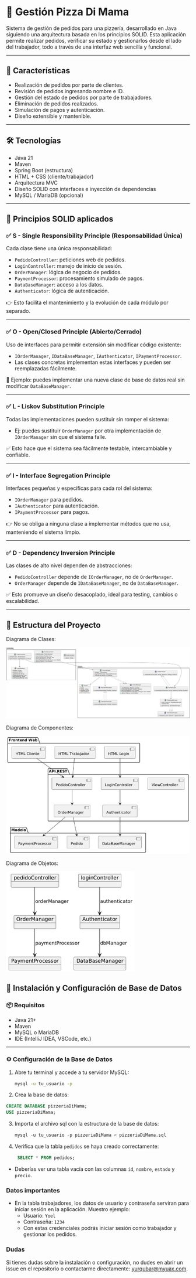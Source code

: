 # 🍕 Gestión Pizza Di Mama

Sistema de gestión de pedidos para una pizzería, desarrollado en Java siguiendo una arquitectura basada en los principios SOLID. Esta aplicación permite realizar pedidos, verificar su estado y gestionarlos desde el lado del trabajador, todo a través de una interfaz web sencilla y funcional.

---

## 🚀 Características

- Realización de pedidos por parte de clientes.
- Revisión de pedidos ingresando nombre e ID.
- Gestión del estado de pedidos por parte de trabajadores.
- Eliminación de pedidos realizados.
- Simulación de pagos y autenticación.
- Diseño extensible y mantenible.

---

## 🛠️ Tecnologías

- Java 21
- Maven
- Spring Boot (estructura)
- HTML + CSS (cliente/trabajador)
- Arquitectura MVC
- Diseño SOLID con interfaces e inyección de dependencias
- MySQL / MariaDB (opcional)

---

## 🧠 Principios SOLID aplicados

### ✅ S - Single Responsibility Principle (Responsabilidad Única)

Cada clase tiene una única responsabilidad:
- `PedidoController`: peticiones web de pedidos.
- `LoginController`: manejo de inicio de sesión.
- `OrderManager`: lógica de negocio de pedidos.
- `PaymentProcessor`: procesamiento simulado de pagos.
- `DataBaseManager`: acceso a los datos.
- `Authenticator`: lógica de autenticación.

👉 Esto facilita el mantenimiento y la evolución de cada módulo por separado.

---

### ✅ O - Open/Closed Principle (Abierto/Cerrado)

Uso de interfaces para permitir extensión sin modificar código existente:
- `IOrderManager`, `IDataBaseManager`, `IAuthenticator`, `IPaymentProcessor`.
- Las clases concretas implementan estas interfaces y pueden ser reemplazadas fácilmente.

🧩 Ejemplo: puedes implementar una nueva clase de base de datos real sin modificar `DataBaseManager`.

---

### ✅ L - Liskov Substitution Principle

Todas las implementaciones pueden sustituir sin romper el sistema:
- Ej: puedes sustituir `OrderManager` por otra implementación de `IOrderManager` sin que el sistema falle.

✅ Esto hace que el sistema sea fácilmente testable, intercambiable y confiable.

---

### ✅ I - Interface Segregation Principle

Interfaces pequeñas y específicas para cada rol del sistema:
- `IOrderManager` para pedidos.
- `IAuthenticator` para autenticación.
- `IPaymentProcessor` para pagos.

👉 No se obliga a ninguna clase a implementar métodos que no usa, manteniendo el sistema limpio.

---

### ✅ D - Dependency Inversion Principle

Las clases de alto nivel dependen de abstracciones:
- `PedidoController` depende de `IOrderManager`, no de `OrderManager`.
- `OrderManager` depende de `IDataBaseManager`, no de `DataBaseManager`.

✅ Esto promueve un diseño desacoplado, ideal para testing, cambios o escalabilidad.

---

## 📁 Estructura del Proyecto



Diagrama de Clases:



![clases.png](docs/arquitectura/clases.png)



Diagrama de Componentes:



![componentes.png](docs/arquitectura/componentes.png)



Diagrama de Objetos:



![objetos.png](docs/arquitectura/objetos.png)


## 🧩 Instalación y Configuración de Base de Datos

### 📦 Requisitos

- Java 21+
- Maven
- MySQL o MariaDB
- IDE (IntelliJ IDEA, VSCode, etc.)

---

### ⚙️ Configuración de la Base de Datos

1. Abre tu terminal y accede a tu servidor MySQL:
   ```bash
   mysql -u tu_usuario -p
   ```
   
2.  Crea la base de datos:
   ```sql
   CREATE DATABASE pizzeriaDiMama;
   USE pizzeriaDiMama;
   ```

3. Importa el archivo sql con la estructura de la base de datos:
   ```sql
   mysql -u tu_usuario -p pizzeriaDiMama < pizzeriaDiMama.sql
   ```
   
4. Verifica que la tabla `pedidos` se haya creado correctamente:
   ```sql
    SELECT * FROM pedidos;
    ```

- Deberías ver una tabla vacía con las columnas `id`, `nombre`, `estado` y `precio`.

### Datos importantes

- En la tabla trabajadores, los datos de usuario y contraseña serviran para iniciar sesión en la aplicación. Muestro ejemplo:
  - Usuario: `Yoel`
  - Contraseña: `1234`
  - Con estas credenciales podrás iniciar sesión como trabajador y gestionar los pedidos.


### Dudas

Si tienes dudas sobre la instalación o configuración, no dudes en abrir un issue en el repositorio o contactarme directamente: yurqubar@myuax.com.
